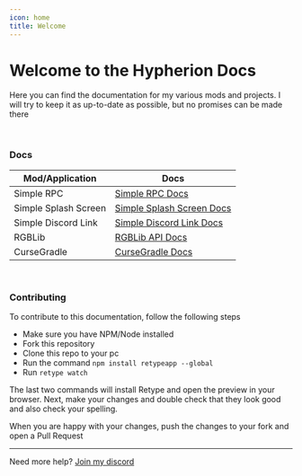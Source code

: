 ```yaml
---
icon: home
title: Welcome
---
```


# Welcome to the Hypherion Docs
Here you can find the documentation for my various mods and projects. I will try to keep it as up-to-date as possible, but no promises can be made there

&nbsp;

### Docs

| Mod/Application | Docs |
| --- | --- |
| Simple RPC | [Simple RPC Docs](simple-rpc/introduction) |
| Simple Splash Screen | [Simple Splash Screen Docs](simple-splash-screen/introduction) |
| Simple Discord Link | [Simple Discord Link Docs](simple-discord-link/introduction) |
| RGBLib | [RGBLib API Docs](rgblib/introduction.md) |
| CurseGradle | [CurseGradle Docs](cursegradle/getting-started.md) |

&nbsp;

### Contributing

To contribute to this documentation, follow the following steps

* Make sure you have NPM/Node installed
* Fork this repository
* Clone this repo to your pc
* Run the command `npm install retypeapp --global`
* Run `retype watch`

The last two commands will install Retype and open the preview in your browser. Next, make your changes and double check that they look good and also check your spelling.

When you are happy with your changes, push the changes to your fork and open a Pull Request
___
Need more help? [Join my discord](https://discord.gg/PdVnXf9)
